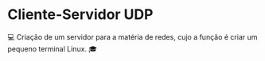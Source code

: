 # Cliente-Servidor UDP
:computer: Criação de um servidor para a matéria de redes, cujo a função é criar um pequeno terminal Linux. :mortar_board:
